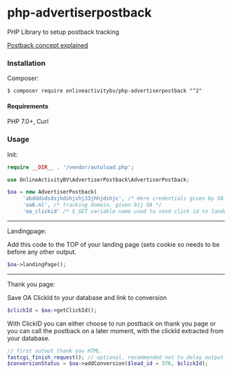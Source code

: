 # php-advertiserpostback
PHP Library to setup postback tracking

[Postback concept explained](doc/postbackconcept.md)

### Installation

Composer: 

    $ composer require onlineactivitybv/php-advertiserpostback "^2"
    
#### Requirements

PHP 7.0+, Curl
### Usage

Init:

```php
require __DIR__ . '/vendor/autoload.php';

use OnlineActivityBV\AdvertiserPostback\AdvertiserPostback; 

$oa = new AdvertiserPostback(
	 'abdddsdsdsjhdshjshj33jhhjdshjc', /* Here credentials given by OA **/ 
     'oa6.nl', /* tracking domain, given bij OA */
     'oa_clickid' /* $_GET variable name used to send click id to lander **/); 
```

----------
Landingpage: 

Add this code to the TOP of your landing page (sets cookie so needs to be before any other output.
```php
$oa->landingPage(); 
```

----------
Thank you page:

Save OA ClickId to your database and link to conversion
```php
$clickId = $oa->getClickId(); 
```

With ClickID you can either choose to run postback on thank you page or you can call the postback on a later moment, with the clickId extracted from your database.

```php
// first outout thank you HTML.
fastcgi_finish_request(); // optional, recommended not to delay output of thank you HTML.
$conversionStatus = $oa->addConversion($lead_id = 376, $clickId);
```

